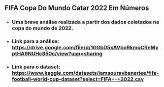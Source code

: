## FIFA Copa Do Mundo Catar 2022 Em Números

- ### Uma breve análise realizada a partir dos dados coletados na copa do mundo de 2022.

- ### Link para a análise: https://drive.google.com/file/d/1GGbD5xAVboRkmqCReMyptHA9NUHc850c/view?usp=sharing

- ### Link para o dataset: https://www.kaggle.com/datasets/iamsouravbanerjee/fifa-football-world-cup-dataset?select=FIFA+-+2022.csv
